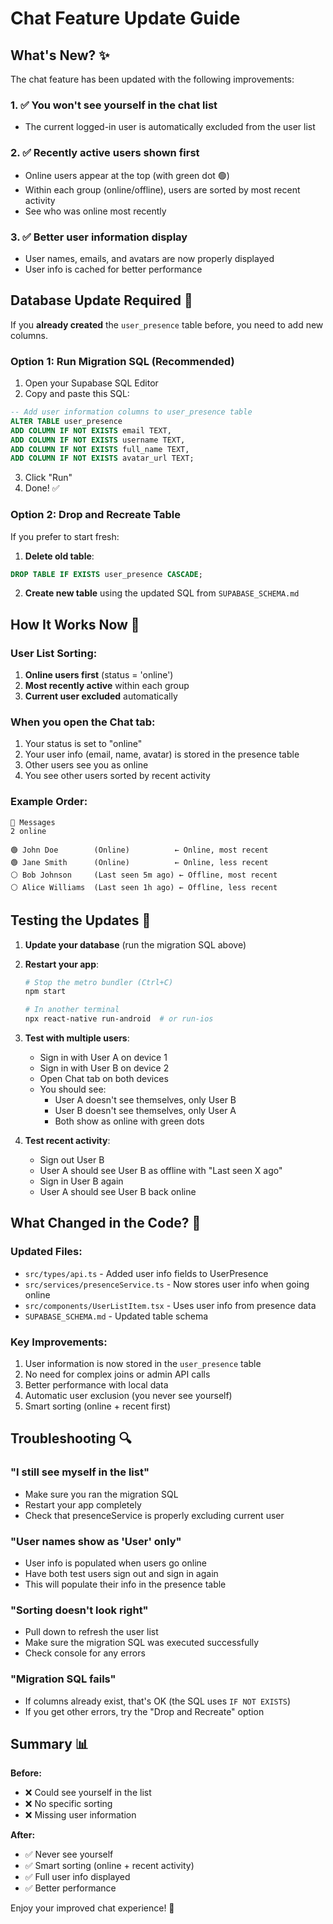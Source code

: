 # Chat Feature Update Guide

## What's New? ✨

The chat feature has been updated with the following improvements:

### 1. ✅ **You won't see yourself** in the chat list
   - The current logged-in user is automatically excluded from the user list

### 2. ✅ **Recently active users shown first**
   - Online users appear at the top (with green dot 🟢)
   - Within each group (online/offline), users are sorted by most recent activity
   - See who was online most recently

### 3. ✅ **Better user information display**
   - User names, emails, and avatars are now properly displayed
   - User info is cached for better performance

## Database Update Required 🔧

If you **already created** the `user_presence` table before, you need to add new columns.

### Option 1: Run Migration SQL (Recommended)

1. Open your Supabase SQL Editor
2. Copy and paste this SQL:

```sql
-- Add user information columns to user_presence table
ALTER TABLE user_presence 
ADD COLUMN IF NOT EXISTS email TEXT,
ADD COLUMN IF NOT EXISTS username TEXT,
ADD COLUMN IF NOT EXISTS full_name TEXT,
ADD COLUMN IF NOT EXISTS avatar_url TEXT;
```

3. Click "Run"
4. Done! ✅

### Option 2: Drop and Recreate Table

If you prefer to start fresh:

1. **Delete old table**:
```sql
DROP TABLE IF EXISTS user_presence CASCADE;
```

2. **Create new table** using the updated SQL from `SUPABASE_SCHEMA.md`

## How It Works Now 🎯

### User List Sorting:
1. **Online users first** (status = 'online')
2. **Most recently active** within each group
3. **Current user excluded** automatically

### When you open the Chat tab:
1. Your status is set to "online"
2. Your user info (email, name, avatar) is stored in the presence table
3. Other users see you as online
4. You see other users sorted by recent activity

### Example Order:
```
💬 Messages
2 online

🟢 John Doe        (Online)          ← Online, most recent
🟢 Jane Smith      (Online)          ← Online, less recent
⚪ Bob Johnson     (Last seen 5m ago) ← Offline, most recent
⚪ Alice Williams  (Last seen 1h ago) ← Offline, less recent
```

## Testing the Updates 🧪

1. **Update your database** (run the migration SQL above)

2. **Restart your app**:
   ```bash
   # Stop the metro bundler (Ctrl+C)
   npm start
   
   # In another terminal
   npx react-native run-android  # or run-ios
   ```

3. **Test with multiple users**:
   - Sign in with User A on device 1
   - Sign in with User B on device 2
   - Open Chat tab on both devices
   - You should see:
     - User A doesn't see themselves, only User B
     - User B doesn't see themselves, only User A
     - Both show as online with green dots

4. **Test recent activity**:
   - Sign out User B
   - User A should see User B as offline with "Last seen X ago"
   - Sign in User B again
   - User A should see User B back online

## What Changed in the Code? 📝

### Updated Files:
- `src/types/api.ts` - Added user info fields to UserPresence
- `src/services/presenceService.ts` - Now stores user info when going online
- `src/components/UserListItem.tsx` - Uses user info from presence data
- `SUPABASE_SCHEMA.md` - Updated table schema

### Key Improvements:
1. User information is now stored in the `user_presence` table
2. No need for complex joins or admin API calls
3. Better performance with local data
4. Automatic user exclusion (you never see yourself)
5. Smart sorting (online + recent first)

## Troubleshooting 🔍

### "I still see myself in the list"
- Make sure you ran the migration SQL
- Restart your app completely
- Check that presenceService is properly excluding current user

### "User names show as 'User' only"
- User info is populated when users go online
- Have both test users sign out and sign in again
- This will populate their info in the presence table

### "Sorting doesn't look right"
- Pull down to refresh the user list
- Make sure the migration SQL was executed successfully
- Check console for any errors

### "Migration SQL fails"
- If columns already exist, that's OK (the SQL uses `IF NOT EXISTS`)
- If you get other errors, try the "Drop and Recreate" option

## Summary 📊

**Before:**
- ❌ Could see yourself in the list
- ❌ No specific sorting
- ❌ Missing user information

**After:**
- ✅ Never see yourself
- ✅ Smart sorting (online + recent activity)
- ✅ Full user info displayed
- ✅ Better performance

Enjoy your improved chat experience! 🎉


